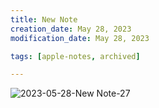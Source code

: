 ```yaml
---
title: New Note
creation_date: May 28, 2023
modification_date: May 28, 2023

tags: [apple-notes, archived]

---
```



![2023-05-28-New Note-27](images/2023-05-28-New%20Note-27.png)
